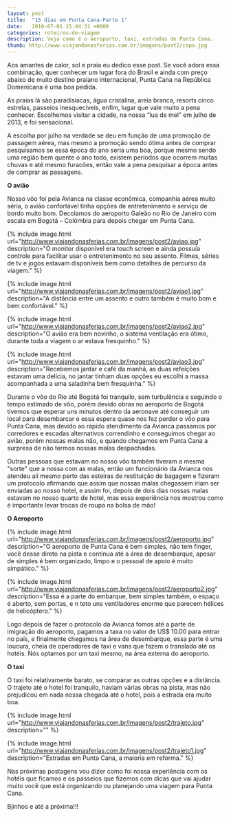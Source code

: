 ```yaml
---
layout: post
title:  "15 dias em Punta Cana-Parte 1"
date:   2016-07-01 15:44:31 +0000
categories: roteiros-de-viagem
description: Veja como é o aeroporto, taxi, estradas de Punta Cana.
thumb: http://www.viajandonasferias.com.br/imagens/post2/capa.jpg
---
```




Aos amantes de calor, sol e praia eu dedico esse post. Se você adora essa combinação, quer conhecer um lugar fora do Brasil e ainda com preço abaixo de muito destino praiano internacional, Punta Cana na República Domenicana é uma boa pedida.

As praias lá são paradisíacas, água cristalina, areia branca, resorts cinco estrelas, passeios inesquecíveis, enfim, lugar que vale muito a pena conhecer. Escolhemos visitar a cidade, na nossa “lua de mel” em julho de 2013, e foi sensacional. 

A escolha por julho na verdade se deu em função de uma promoção de passagem aérea, mas mesmo a promoção sendo ótima antes de comprar pesquisamos se essa época do ano seria uma boa, porque mesmo sendo uma região bem quente o ano todo, existem períodos que ocorrem muitas chuvas e até mesmo furacões, então vale a pena pesquisar a época antes de comprar as passagens.

**O avião**

Nosso vôo foi pela Avianca na classe econômica, companhia aérea muito séria, o avião confortável tinha opções de entretenimento e serviço de bordo muito bom. Decolamos do aeroporto Galeão no Rio de Janeiro com escala em Bogotá – Colômbia para depois chegar em Punta Cana.

{% include image.html url="http://www.viajandonasferias.com.br/imagens/post2/aviao.jpg" description="O monitor disponível era touch screen e ainda possuía controle para facilitar usar o entretenimento no seu assento. Filmes, séries de tv e jogos estavam disponíveis bem como detalhes de percurso da viagem." %}

{% include image.html url="http://www.viajandonasferias.com.br/imagens/post2/aviao1.jpg" description="A distância entre um assento e outro também é muito bom e bem confortável." %}

{% include image.html url="http://www.viajandonasferias.com.br/imagens/post2/aviao2.jpg" description="O avião era bem novinho, o sistema ventilação era ótimo, durante toda a viagem o ar estava fresquinho." %}

{% include image.html url="http://www.viajandonasferias.com.br/imagens/post2/aviao3.jpg" description="Recebemos jantar e café da manhã, as duas refeições estavam uma delícia, no jantar tinham duas opções eu escolhi a massa acompanhada a uma saladinha bem fresquinha." %}

Durante o vôo do Rio até Bogotá foi tranquilo, sem turbulência e seguindo o tempo estimado de vôo, porém devido obras no aeroporto de Bogotá tivemos que esperar uns minutos dentro da aeronave até conseguir um local para desembarcar e essa espera quase nos fez perder o vôo para Punta Cana, mas devido ao rápido atendimento da Avianca passamos por corredores e escadas alternativos correndinho e conseguimos chegar ao avião, porém nossas malas não, e quando chegamos em Punta Cana a surpresa de não termos nossas malas despachadas.

Outras pessoas que estavam no nosso vôo também tiveram a mesma "sorte" que a nossa com as malas, então um funcionário da Avianca nos atendeu ali mesmo perto das esteiras de restituição de bagagem e fizeram um protocolo afirmando que assim que nossas malas chegassem iriam ser enviadas ao nosso hotel, e assim foi, depois de dois dias nossas malas estavam no nosso quarto de hotel, mas essa experiência nos mostrou como é importante levar trocas de roupa na bolsa de mão!

**O Aeroporto**

{% include image.html url="http://www.viajandonasferias.com.br/imagens/post2/aeroporto.jpg" description="O aeroporto de Punta Cana é bem simples, não tem finger, você desse direto na pista e continua até a área de desembarque, apesar de simples é bem organizado, limpo e o pessoal de apoio é muito simpático." %}

{% include image.html url="http://www.viajandonasferias.com.br/imagens/post2/aeroporto2.jpg" description="Essa é a parte do embarque, bem simples também, o espaço é aberto, sem portas, e n teto uns ventiladores enorme que parecem hélices de helicóptero." %}

Logo depois de fazer o protocolo da Avianca fomos até a parte de imigração do aeroporto, pagamos a taxa no valor de US$ 10.00 para entrar no país, e finalmente chegamos na área de desembarque, essa parte é uma loucura, cheia de operadores de taxi e vans que fazem o translado até os hotéis. Nós optamos por um taxi mesmo, na área externa do aeroporto.

**O taxi**

O taxi foi relativamente barato, se comparar as outras opções e a distância. O trajeto até o hotel foi tranquilo, haviam várias obras na pista, mas não prejudicou em nada nossa chegada até o hotel, pois a estrada era muito boa. 

{% include image.html url="http://www.viajandonasferias.com.br/imagens/post2/trajeto.jpg" description="" %}

{% include image.html url="http://www.viajandonasferias.com.br/imagens/post2/trajeto1.jpg" description="Estradas em Punta Cana, a maioria em reforma." %}

Nas próximas postagens vou dizer como foi nossa experiência com os hotéis que ficamos e os passeios que fizemos com dicas que vai ajudar muito você que está organizando ou planejando uma viagem para Punta Cana.

Bjinhos e até a próxima!!!
